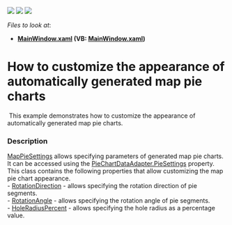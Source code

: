 <!-- default badges list -->
![](https://img.shields.io/endpoint?url=https://codecentral.devexpress.com/api/v1/VersionRange/128571440/22.2.2%2B)
[![](https://img.shields.io/badge/Open_in_DevExpress_Support_Center-FF7200?style=flat-square&logo=DevExpress&logoColor=white)](https://supportcenter.devexpress.com/ticket/details/T212908)
[![](https://img.shields.io/badge/📖_How_to_use_DevExpress_Examples-e9f6fc?style=flat-square)](https://docs.devexpress.com/GeneralInformation/403183)
<!-- default badges end -->
<!-- default file list -->
*Files to look at*:

* **[MainWindow.xaml](./CS/MapPieSettingsExample/MainWindow.xaml) (VB: [MainWindow.xaml](./VB/MapPieSettingsExample/MainWindow.xaml))**
<!-- default file list end -->
# How to customize the appearance of automatically generated map pie charts


<p> This example demonstrates how to customize the appearance of automatically generated map pie charts.</p>


<h3>Description</h3>

<p><a href="https://documentation.devexpress.com/#WPF/clsDevExpressXpfMapMapPieSettingstopic">MapPieSettings</a> allows specifying parameters of generated map pie charts. It can be accessed using the&nbsp;<a href="https://documentation.devexpress.com/#WPF/DevExpressXpfMapPieChartDataAdapter_PieSettingstopic">PieChartDataAdapter.PieSettings</a> property.<br />This class contains the following properties that allow customizing the map pie chart appearance.<br />-&nbsp;<a href="https://documentation.devexpress.com/#WPF/DevExpressXpfMapMapPieSettings_RotationDirectiontopic">RotationDirection</a> - allows specifying the rotation direction of pie segments.<br />- <a href="https://isc.devexpress.com/Solution/Details/DevExpressXpfMapMapPieSettings">RotationAngle</a>&nbsp;- allows specifying the rotation angle of pie segments.<br />- <a href="https://documentation.devexpress.com/#WPF/DevExpressXpfMapMapPieSettings_HoleRadiusPercenttopic">HoleRadiusPercent</a>&nbsp;- allows specifying the hole radius as a percentage value.</p>

<br/>


